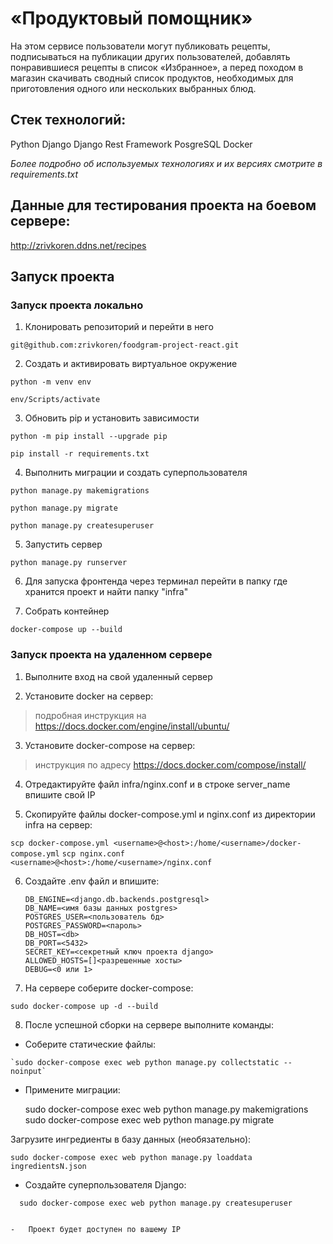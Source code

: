 # «Продуктовый помощник»  
  
 На этом сервисе пользователи могут публиковать рецепты, подписываться на публикации других пользователей, добавлять понравившиеся рецепты в список «Избранное», а перед походом в магазин скачивать сводный список продуктов, необходимых для приготовления одного или нескольких выбранных блюд.  
   
 

## Стек технологий:

 Python 
 Django
 Django Rest Framework
 PosgreSQL
 Docker
 
 *Более подробно об используемых технологиях и их версиях смотрите в requirements.txt*

## Данные для тестирования проекта на боевом сервере:

http://zrivkoren.ddns.net/recipes


## Запуск проекта

### Запуск проекта локально

1.  Клонировать репозиторий и перейти в него

`git@github.com:zrivkoren/foodgram-project-react.git`

2.  Создать и активировать виртуальное окружение

`python -m venv env`

`env/Scripts/activate`

3.  Обновить pip и установить зависимости

`python -m pip install --upgrade pip`

`pip install -r requirements.txt`

4.  Выполнить миграции и создать суперпользователя

`python manage.py makemigrations`

`python manage.py migrate`

`python manage.py createsuperuser`

5.  Запустить сервер

`python manage.py runserver`

6.  Для запуска фронтенда через терминал перейти в папку где хранится проект и найти папку "infra"

7.  Собрать контейнер

`docker-compose up --build`

### Запуск проекта на удаленном сервере

1.  Выполните вход на свой удаленный сервер
    
2.  Установите docker на сервер:
        

> подробная инструкция на https://docs.docker.com/engine/install/ubuntu/

    
3.  Установите docker-compose на сервер:
    

> инструкция по адресу https://docs.docker.com/compose/install/

4.  Отредактируйте файл infra/nginx.conf и в строке server_name впишите свой IP
    
5.  Скопируйте файлы docker-compose.yml и nginx.conf из директории infra на сервер:
    

`scp docker-compose.yml <username>@<host>:/home/<username>/docker-compose.yml` `scp nginx.conf <username>@<host>:/home/<username>/nginx.conf`

6.  Cоздайте .env файл и впишите:
    
    ```
    DB_ENGINE=<django.db.backends.postgresql>
    DB_NAME=<имя базы данных postgres>
    POSTGRES_USER=<пользователь бд>
    POSTGRES_PASSWORD=<пароль>
    DB_HOST=<db>
    DB_PORT=<5432>
    SECRET_KEY=<секретный ключ проекта django>
    ALLOWED_HOSTS=[]<разрешенные хосты>
    DEBUG=<0 или 1>    
    
    ```  

    
7.  На сервере соберите docker-compose:
    

`sudo docker-compose up -d --build`

8.  После успешной сборки на сервере выполните команды:

-   Соберите статические файлы:

```
`sudo docker-compose exec web python manage.py collectstatic --noinput`

```

-   Примените миграции:

    sudo docker-compose exec web python manage.py makemigrations
    sudo docker-compose exec web python manage.py migrate  

Загрузите ингредиенты в базу данных (необязательно):

`sudo docker-compose exec web python manage.py loaddata ingredientsN.json`


-   Создайте суперпользователя Django:


`  sudo docker-compose exec web python manage.py createsuperuser`

```

-   Проект будет доступен по вашему IP
